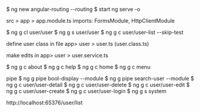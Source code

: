 $ ng new angular-routing --routing
$ start ng serve -o


src > app > app.module.ts imports: FormsModule, HttpClientModule

$ ng g cl user/user
$ ng g s user/user 
$ ng g c user/user-list --skip-test

define user class in file app> user > user.ts (user.class.ts)

make edits in app> user > user.service.ts

$ ng g c about
$ ng g c help
$ ng g c home
$ ng g c menu


pipe
$ ng g pipe bool-display --module
$ ng g pipe search-user --module
$ ng g c user/user-detail
$ ng g c user/user-delete
$ ng g c user/user-edit
$ ng g c user/user-create
$ ng g c user/user-login
$ ng g s system

http://localhost:65376/user/list